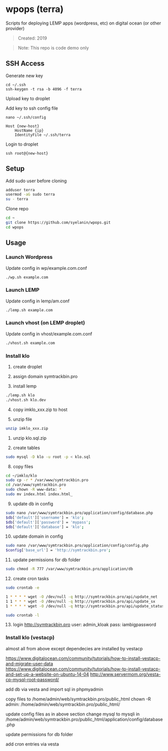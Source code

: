 # wpops (terra)

Scripts for deploying LEMP apps (wordpress, etc) on digital ocean (or other provider)

> Created: 2019

> Note: This repo is code demo only
> 

## SSH Access

Generate new key
```
cd ~/.ssh
ssh-keygen -t rsa -b 4096 -f terra
```

Upload key to droplet

Add key to ssh config file
```
nano ~/.ssh/config

Host {new-host}
    HostName {ip}
    IdentityFile ~/.ssh/terra
```

Login to droplet
```
ssh root@{new-host}
```


## Setup

Add sudo user before cloning

```sh
adduser terra
usermod -aG sudo terra
su - terra
```

Clone repo

```sh
cd ~
git clone https://github.com/syelanin/wpops.git
cd wpops
```


## Usage

### Launch Wordpress

Update config in wp/example.com.conf

```sh
./wp.sh example.com
```
### Launch LEMP

Update config in lemp/am.conf

```sh
./lemp.sh example.com
```

### Launch vhost (on LEMP droplet)

Update config in vhost/example.com.conf

```sh
./vhost.sh example.com
```

### Install klo

1. create droplet

2. assign domain symtrackbin.pro

3. install lemp
```sh
./lemp.sh klo
./vhost.sh klo.dev
```

4. copy imklo_xxx.zip to host

5. unzip file
```sh
unzip imklo_xxx.zip
```

1. unzip klo.sql.zip

2. create tables
```sh
sudo mysql -D klo -u root -p < klo.sql
```

8. copy files
```sh
cd ~/imklo/klo
sudo cp -r * /var/www/symtrackbin.pro
cd /var/www/symtrackbin.pro
sudo chown -R www-data: *
sudo mv index.html index.html_
```

9. update db in config

```sh
sudo nano /var/www/symtrackbin.pro/application/config/database.php
$db['default']['username'] = 'klo';
$db['default']['password'] = 'mypass';
$db['default']['database'] = 'klo';
```

10. update domain in config

```sh
sudo nano /var/www/symtrackbin.pro/application/config/config.php
$config['base_url'] = 'http://symtrackbin.pro';
```

11. update permissions for db folder

```sh
sudo chmod -R 777 /var/www/symtrackbin.pro/application/db
```

12. create cron tasks

```sh
sudo crontab -e

1 * * * * wget -O /dev/null -q http://symtrackbin.pro/api/update_net
1 1 * * * wget -O /dev/null -q http://symtrackbin.pro/api/update_sx
1 * * * * wget -O /dev/null -q http://symtrackbin.pro/api/update_status_domains

sudo crontab -l
```

13. login
http://symtrackbin.pro
user: admin_kloak
pass: iambigpassword


### Install klo (vestacp)

almost all from above except dependecies are installed by vestacp

https://www.digitalocean.com/community/tutorials/how-to-install-vestacp-and-migrate-user-data
https://www.digitalocean.com/community/tutorials/how-to-install-vestacp-and-set-up-a-website-on-ubuntu-14-04
http://www.servermom.org/vesta-cp-mysql-root-password/

add db via vesta and import sql in phpmyadmin

copy files to /home/admin/web/symtrackbin.pro/public_html
chown -R admin: /home/admin/web/symtrackbin.pro/public_html/

update config files as in above section
change mysql to mysqli in /home/admin/web/symtrackbin.pro/public_html/application/config/database.php

update permissions for db folder

add cron entries via vesta

